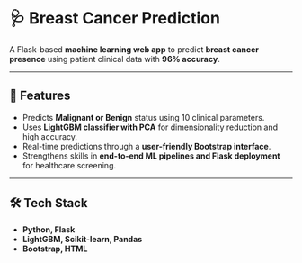 # 🩺 Breast Cancer Prediction 

A Flask-based **machine learning web app** to predict **breast cancer presence** using patient clinical data with **96% accuracy**.

---

## 🚀 Features

- Predicts **Malignant or Benign** status using 10 clinical parameters.
- Uses **LightGBM classifier with PCA** for dimensionality reduction and high accuracy.
- Real-time predictions through a **user-friendly Bootstrap interface**.
- Strengthens skills in **end-to-end ML pipelines and Flask deployment** for healthcare screening.

---

## 🛠️ Tech Stack

- **Python, Flask**
- **LightGBM, Scikit-learn, Pandas**
- **Bootstrap, HTML**
